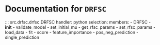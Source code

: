 # Documentation for `DRFSC`

::: src.drfsc.drfsc.DRFSC
    handler: python
    selection:
        members:
        - DRFSC
        - __init__
        - validate_model
        - set_initial_mu
        - get_rfsc_params
        - set_rfsc_params
        - load_data
        - fit
        - score
        - feature_importance
        - pos_neg_prediction
        - single_prediction